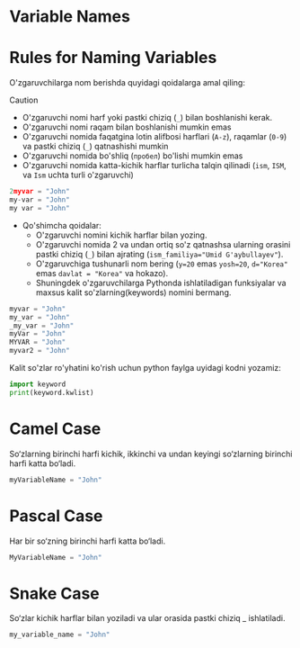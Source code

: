 # Variable Names

# Rules for Naming Variables

O'zgaruvchilarga nom berishda quyidagi qoidalarga amal qiling:

> [!CAUTION]
> - O'zgaruvchi nomi harf yoki pastki chiziq (`_`) bilan boshlanishi kerak.
> - O'zgaruvchi nomi raqam bilan boshlanishi mumkin emas
> - O'zgaruvchi nomida faqatgina lotin alifbosi harflari (`A-z`), raqamlar (`0-9`) va pastki chiziq (`_`) qatnashishi mumkin
> - O'zgaruvchi nomida bo'shliq (`пробел`) bo'lishi mumkin emas
> - O'zgaruvchi nomida katta-kichik harflar turlicha talqin qilinadi (`ism`, `ISM`, va `Ism` uchta turli o'zgaruvchi)

```python
2myvar = "John"
my-var = "John"
my var = "John"
```


- Qo'shimcha qoidalar:
  - O'zgaruvchi nomini kichik harflar bilan yozing.
  - O'zgaruvchi nomida 2 va undan ortiq so'z qatnashsa ularning orasini pastki chiziq (`_`) bilan ajrating (`ism_familiya="Umid G'aybullayev"`).
  - O'zgaruvchiga tushunarli nom bering (`y=20` emas `yosh=20`, `d="Korea"` emas `davlat = "Korea"` va hokazo).
  - Shuningdek o'zgaruvchilarga Pythonda ishlatiladigan funksiyalar va maxsus kalit so'zlarning(keywords) nomini bermang.

```python
myvar = "John"
my_var = "John"
_my_var = "John"
myVar = "John"
MYVAR = "John"
myvar2 = "John"
```

Kalit so'zlar ro'yhatini ko'rish uchun python faylga uyidagi kodni yozamiz:

```python
import keyword
print(keyword.kwlist)
```

# Camel Case

So‘zlarning birinchi harfi kichik, ikkinchi va undan keyingi so‘zlarning birinchi harfi katta bo‘ladi.

```python
myVariableName = "John"
```

# Pascal Case

Har bir so‘zning birinchi harfi katta bo‘ladi.

```python
MyVariableName = "John"
```

# Snake Case

So‘zlar kichik harflar bilan yoziladi va ular orasida pastki chiziq _ ishlatiladi.

```python
my_variable_name = "John"
```